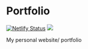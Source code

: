 # Portfolio
[![Netlify Status](https://api.netlify.com/api/v1/badges/7b696ac9-5f27-4958-8c6f-6cf9075fd2f3/deploy-status)](https://app.netlify.com/sites/vyshakg/deploys) ![](https://img.shields.io/github/license/vyshakg/portfolio.svg)


My personal website/ portfolio


